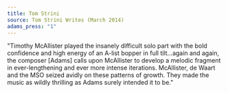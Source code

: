 ```yaml
---
title: Tom Strini
source: Tom Strini Writes (March 2014)
adams_press: "1"
---
```

"Timothy McAllister played the insanely difficult solo part with the bold confidence and high energy of an A-list bopper in full tilt…again and again, the composer [Adams] calls upon McAllister to develop a melodic fragment in ever-lengthening and ever more intense iterations. McAllister, de Waart and the MSO seized avidly on these patterns of growth. They made the music as wildly thrilling as Adams surely intended it to be."